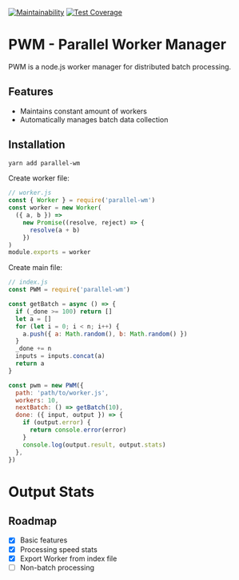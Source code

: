 [![Maintainability](https://api.codeclimate.com/v1/badges/6698397ad4dc0a99c171/maintainability)](https://codeclimate.com/github/ValeriaVG/pwm/maintainability) [![Test Coverage](https://api.codeclimate.com/v1/badges/6698397ad4dc0a99c171/test_coverage)](https://codeclimate.com/github/ValeriaVG/pwm/test_coverage)

# PWM - Parallel Worker Manager

PWM is a node.js worker manager for distributed batch processing.

## Features

* Maintains constant amount of workers
* Automatically manages batch data collection

## Installation

```bash
yarn add parallel-wm
```

Create worker file:

```js
// worker.js
const { Worker } = require('parallel-wm')
const worker = new Worker(
  ({ a, b }) =>
    new Promise((resolve, reject) => {
      resolve(a + b)
    })
)
module.exports = worker
```

Create main file:

```js
// index.js
const PWM = require('parallel-wm')

const getBatch = async () => {
  if (_done >= 100) return []
  let a = []
  for (let i = 0; i < n; i++) {
    a.push({ a: Math.random(), b: Math.random() })
  }
  _done += n
  inputs = inputs.concat(a)
  return a
}

const pwm = new PWM({
  path: 'path/to/worker.js',
  workers: 10,
  nextBatch: () => getBatch(10),
  done: ({ input, output }) => {
    if (output.error) {
      return console.error(error)
    }
    console.log(output.result, output.stats)
  },
})
```

# Output Stats

## Roadmap

* [x] Basic features
* [x] Processing speed stats
* [x] Export Worker from index file
* [ ] Non-batch processing
